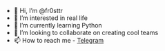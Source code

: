 - 👋 Hi, I’m @fr0sttr
- 👀 I’m interested in real life
- 🌱 I’m currently learning Python
- 💞️ I’m looking to collaborate on creating cool teams
- 📫 How to reach me -  [Telegram](https://t.me/fr0sttr)

<!---
fr0sttr/fr0sttr is a ✨ special ✨ repository because its `README.md` (this file) appears on your GitHub profile.
You can click the Preview link to take a look at your changes.
--->
